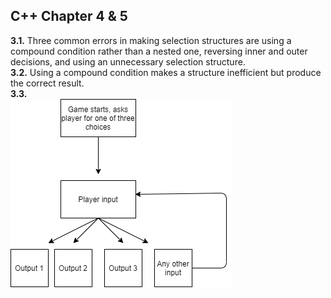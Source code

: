 ## C++ Chapter 4 & 5
<b>3.1.</b> Three common errors in making selection structures are using a compound condition rather than a nested one, reversing inner and outer decisions, and using an unnecessary selection structure.</br>
<b>3.2.</b> Using a compound condition makes a structure inefficient but produce the correct result. </br>
<b>3.3.</b> </br><img src="DoorFlowchart.png">
